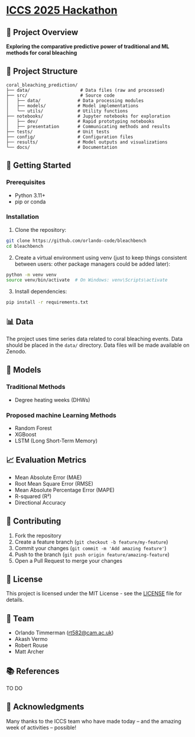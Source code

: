 # [ICCS 2025 Hackathon](https://github.com/Cambridge-ICCS)


## 🎯 Project Overview
**Exploring the comparative predictive power of traditional and ML methods for coral bleaching**


## 📁 Project Structure

```
coral_bleaching_prediction/
├── data/                   # Data files (raw and processed)
├── src/                    # Source code
│   ├── data/              # Data processing modules
│   ├── models/            # Model implementations
│   └── utils/             # Utility functions
├── notebooks/             # Jupyter notebooks for exploration
│   ├── dev/               # Rapid prototyping notebooks
│   ├── presentation       # Communicating methods and results
├── tests/                 # Unit tests
├── config/                # Configuration files
├── results/               # Model outputs and visualizations
└── docs/                  # Documentation
```

## 🚀 Getting Started

### Prerequisites

- Python 3.11+
- pip or conda

### Installation

1. Clone the repository:
```bash
git clone https://github.com/orlando-code/bleachbench
cd bleachbench
```

2. Create a virtual environment using venv (just to keep things consistent between users: other package managers could be added later):
```bash
python -m venv venv
source venv/bin/activate  # On Windows: venv\Scripts\activate
```

3. Install dependencies:
```bash
pip install -r requirements.txt
```

## 📊 Data

The project uses time series data related to coral bleaching events. Data should be placed in the `data/` directory. Data files will be made available on Zenodo.

## 🔬 Models

### Traditional Methods
- Degree heating weeks (DHWs)

### Proposed machine Learning Methods
- Random Forest
- XGBoost
- LSTM (Long Short-Term Memory)

## 📈 Evaluation Metrics

- Mean Absolute Error (MAE)
- Root Mean Square Error (RMSE)
- Mean Absolute Percentage Error (MAPE)
- R-squared (R²)
- Directional Accuracy

## 📝 Contributing

1. Fork the repository
2. Create a feature branch (`git checkout -b feature/my-feature`)
3. Commit your changes (`git commit -m 'Add amazing feature'`)
4. Push to the branch (`git push origin feature/amazing-feature`)
5. Open a Pull Request to merge your changes

## 📄 License

This project is licensed under the MIT License - see the [LICENSE](LICENSE) file for details.

## 👥 Team

- Orlando Timmerman (rt582@cam.ac.uk)
- Akash Vermo
- Robert Rouse
- Matt Archer

## 📚 References

TO DO

## 🤝 Acknowledgments

Many thanks to the ICCS team who have made today – and the amazing week of activities – possible!